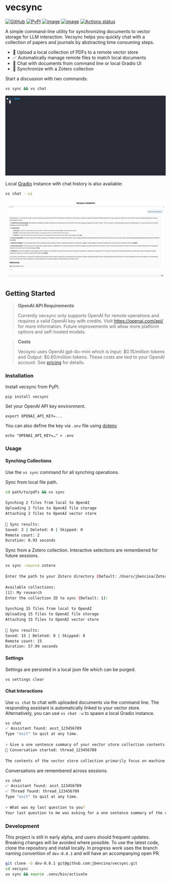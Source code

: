 # vecsync
[![GitHub](https://img.shields.io/badge/GitHub-repo-green.svg)](https://github.com/jbencina/vecsync)
[![PyPI](https://img.shields.io/pypi/v/vecsync)](https://pypi.org/project/vecsync)
[![image](https://img.shields.io/pypi/l/vecsync.svg)](https://pypi.python.org/pypi/vecsync)
[![image](https://img.shields.io/pypi/pyversions/vecsync.svg)](https://pypi.python.org/pypi/vecsync)
[![Actions status](https://github.com/jbencina/vecsync/actions/workflows/ci.yaml/badge.svg)](https://github.com/jbencina/vecsync/actions)

A simple command-line utility for synchronizing documents to vector storage for LLM interaction. Vecsync helps you
quickly chat with a collection of papers and journals by abstracting time consuming steps.

- 📄 Upload a local collection of PDFs to a remote vector store
- ✅ Automatically manage remote files to match local documents
- 💬 Chat with documents from command line or local Gradio UI
- 👀 Synchronize with a Zotero collection


Start a discussion with two commands:
```bash
vs sync && vs chat
```
![demo](docs/images/demo.gif)

Local [Gradio](https://www.gradio.app) instance with chat history is also available:
```bash
vs chat --ui
```
![chat](docs/images/demo_chat.png)

## Getting Started
> **OpenAI API Requirements**
>
> Currently vecsync only supports OpenAI for remote operations and requires a valid OpenAI key with credits. Visit https://openai.com/api/ for more information. Future improvements will allow more platform options and self-hosted models.

> **Costs**
>
> Vecsync uses OpenAI gpt-4o-mini which is Input: $0.15/million tokens and Output: $0.60/million tokens. These costs are tied to your OpenAI account. See [pricing](https://platform.openai.com/docs/pricing) for details.

### Installation
Install vecsync from PyPI.
```
pip install vecsync
```

Set your OpenAI API key environment.
```
export OPENAI_API_KEY=...
```
You can also define the key via `.env` file using [dotenv](https://pypi.org/project/python-dotenv/)
```
echo "OPENAI_API_KEY=…" > .env
```

### Usage

#### Synching Collections
Use the `vs sync` command for all synching operations.

Sync from local file path.
```bash
cd path/to/pdfs && vs sync

Synching 2 files from local to OpenAI
Uploading 2 files to OpenAI file storage
Attaching 2 files to OpenAI vector store

🏁 Sync results:
Saved: 2 | Deleted: 0 | Skipped: 0 
Remote count: 2
Duration: 8.93 seconds
```

 Sync from a Zotero collection. Interactive selections are remembered for future sessions.
```bash
vs sync -source zotero

Enter the path to your Zotero directory (Default: /Users/jbencina/Zotero): 

Available collections:
[1]: My research
Enter the collection ID to sync (Default: 1): 

Synching 15 files from local to OpenAI
Uploading 15 files to OpenAI file storage
Attaching 15 files to OpenAI vector store

🏁 Sync results:
Saved: 15 | Deleted: 0 | Skipped: 0 
Remote count: 15
Duration: 57.99 seconds
```

#### Settings

Settings are persisted in a local json file which can be purged.
```bash
vs settings clear
```

#### Chat Interactions
Use `vs chat` to chat with uploaded documents via the command line. The responding assistant is automatically linked to your
vector store. Alternatively, you can use `vs chat -u` to spawn a local Gradio instance.

```bash
vs chat
✅ Assistant found: asst_123456789
Type "exit" to quit at any time.

> Give a one sentence summary of your vector store collection contents.
💬 Conversation started: thread_123456789

The contents of the vector store collection primarily focus on machine learning techniques for causal effect inference,particularly through adversarial representation learning methods that address challenges in treatment selection bias and information loss in observational data
```

Conversations are remembered across sessions.
```bash
vs chat   
✅ Assistant found: asst_123456789
✅ Thread found: thread_123456789
Type "exit" to quit at any time.

> What was my last question to you? 
Your last question to me was asking for a one sentence summary of the contents of my vector store collection.
```

### Development
This project is still in early alpha, and users should frequent updates. Breaking changes will be avoided where possible.
To use the latest code, clone the repository and install locally. In progress work uses the branch naming convention
of `dev-0.0.1` and will have an accompanying open PR.
```bash
git clone -b dev-0.0.1 git@github.com:jbencina/vecsync.git
cd vecsync
uv sync && source .venv/bin/activate
```

